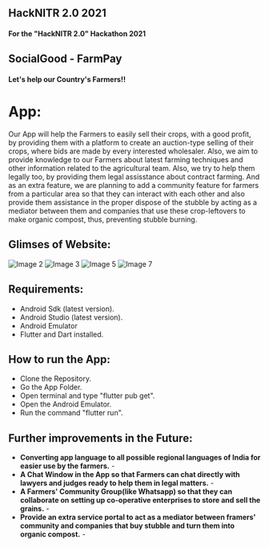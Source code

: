 ## HackNITR 2.0 2021
#### For the "HackNITR 2.0" Hackathon 2021

## SocialGood - FarmPay
#### Let's help our Country's Farmers!!

# App: 

Our App will help the Farmers to easily sell their crops, with a good profit, by providing them with a platform to create an auction-type selling of their crops, where bids are made by every interested wholesaler. Also, we aim to provide knowledge to our Farmers about latest farming techniques and other information related to the agricultural team. Also, we try to help them legally too, by providing them legal assisstance about contract farming. And as an extra feature, we are planning to add a community feature for farmers from a particular area so that they can interact with each other and also provide them assistance in the proper dispose of the stubble by acting as a mediator between them and companies that use these crop-leftovers to make organic compost, thus, preventing stubble burning.

## Glimses of Website:

![Image 2](images/2.png?raw=true)
![Image 3](images/3.png?raw=true)
![Image 5](images/5.png?raw=true)
![Image 7](images/7.png?raw=true)

## Requirements:

- Android Sdk (latest version).
- Android Studio (latest version).
- Android Emulator
- Flutter and Dart installed.


## How to run the App:

- Clone the Repository.
- Go the App Folder.
- Open terminal and type "flutter pub get".
- Open the Android Emulator.
- Run the command "flutter run".

## Further improvements in the Future:

- **Converting app language to all possible regional languages of India for easier use by the farmers.** -
- **A Chat Window in the App so that Farmers can chat directly with lawyers and judges ready to help them in legal matters.** -
- **A Farmers' Community Group(like Whatsapp) so that they can collaborate on setting up co-operative enterprises to store and sell the grains.** -
- **Provide an extra service portal to act as a mediator between framers' community and companies that buy stubble and turn them into organic compost.** -